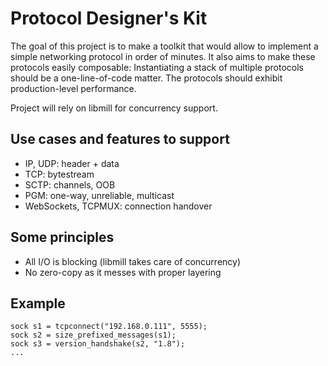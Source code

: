 Protocol Designer's Kit
=======================

The goal of this project is to make a toolkit that would allow to implement
a simple networking protocol in order of minutes. It also aims to make these
protocols easily composable: Instantiating a stack of multiple protocols
should be a one-line-of-code matter. The protocols should exhibit
production-level performance.

Project will rely on libmill for concurrency support.

Use cases and features to support
---------------------------------

* IP, UDP: header + data
* TCP: bytestream
* SCTP: channels, OOB
* PGM: one-way, unreliable, multicast
* WebSockets, TCPMUX: connection handover

Some principles
---------------

* All I/O is blocking (libmill takes care of concurrency)
* No zero-copy as it messes with proper layering

Example
-------

```
sock s1 = tcpconnect("192.168.0.111", 5555);
sock s2 = size_prefixed_messages(s1);
sock s3 = version_handshake(s2, "1.8");
...
```
